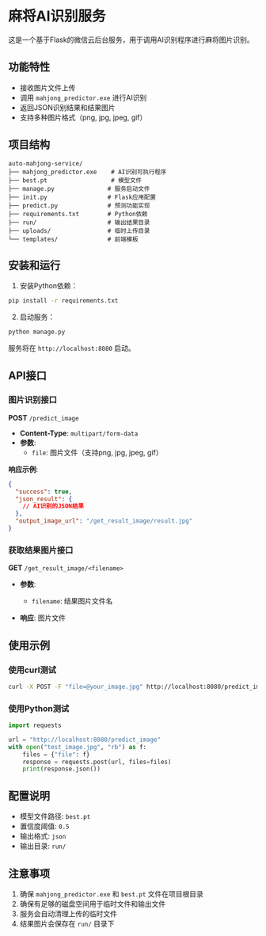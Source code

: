 # 麻将AI识别服务

这是一个基于Flask的微信云后台服务，用于调用AI识别程序进行麻将图片识别。

## 功能特性

- 接收图片文件上传
- 调用 `mahjong_predictor.exe` 进行AI识别
- 返回JSON识别结果和结果图片
- 支持多种图片格式（png, jpg, jpeg, gif）

## 项目结构

```
auto-mahjong-service/
├── mahjong_predictor.exe    # AI识别可执行程序
├── best.pt                  # 模型文件
├── manage.py               # 服务启动文件
├── init.py                 # Flask应用配置
├── predict.py              # 预测功能实现
├── requirements.txt        # Python依赖
├── run/                    # 输出结果目录
├── uploads/                # 临时上传目录
└── templates/              # 前端模板
```

## 安装和运行

1. 安装Python依赖：
```bash
pip install -r requirements.txt
```

2. 启动服务：
```bash
python manage.py
```

服务将在 `http://localhost:8080` 启动。

## API接口

### 图片识别接口

**POST** `/predict_image`

- **Content-Type**: `multipart/form-data`
- **参数**: 
  - `file`: 图片文件（支持png, jpg, jpeg, gif）

**响应示例**:
```json
{
  "success": true,
  "json_result": {
    // AI识别的JSON结果
  },
  "output_image_url": "/get_result_image/result.jpg"
}
```

### 获取结果图片接口

**GET** `/get_result_image/<filename>`

- **参数**: 
  - `filename`: 结果图片文件名

- **响应**: 图片文件

## 使用示例

### 使用curl测试

```bash
curl -X POST -F "file=@your_image.jpg" http://localhost:8080/predict_image
```

### 使用Python测试

```python
import requests

url = "http://localhost:8080/predict_image"
with open("test_image.jpg", "rb") as f:
    files = {"file": f}
    response = requests.post(url, files=files)
    print(response.json())
```

## 配置说明

- 模型文件路径: `best.pt`
- 置信度阈值: `0.5`
- 输出格式: `json`
- 输出目录: `run/`

## 注意事项

1. 确保 `mahjong_predictor.exe` 和 `best.pt` 文件在项目根目录
2. 确保有足够的磁盘空间用于临时文件和输出文件
3. 服务会自动清理上传的临时文件
4. 结果图片会保存在 `run/` 目录下
